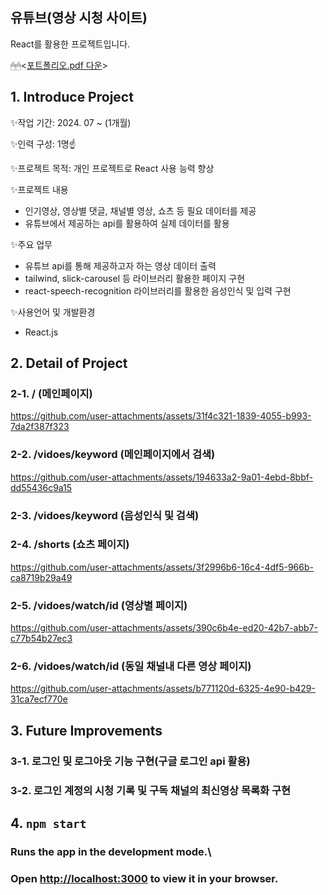 ## 유튜브(영상 시청 사이트)

React를 활용한 프로젝트입니다.  

🖱🖱<[포트폴리오.pdf 다운](https://github.com/user-attachments/files/15910524/default.pdf)>

## 1. Introduce Project

✨작업 기간: 2024. 07 ~ (1개월)

✨인력 구성: 1명☝️

✨프로젝트 목적: 개인 프로젝트로 React 사용 능력 향상

✨프로젝트 내용
- 인기영상, 영상별 댓글, 채널별 영상, 쇼츠 등 필요 데이터를 제공
- 유튜브에서 제공하는 api를 활용하여 실제 데이터를 활용

✨주요 업무
- 유튜브 api를 통해 제공하고자 하는 영상 데이터 출력
- tailwind, slick-carousel 등 라이브러리 활용한 페이지 구현
- react-speech-recognition 라이브러리를 활용한 음성인식 및 입력 구현
  
✨사용언어 및 개발환경
- React.js

## 2. Detail of Project
### 2-1. / (메인페이지)
https://github.com/user-attachments/assets/31f4c321-1839-4055-b993-7da2f387f323
### 2-2. /vidoes/keyword (메인페이지에서 검색)
https://github.com/user-attachments/assets/194633a2-9a01-4ebd-8bbf-dd55436c9a15
### 2-3. /vidoes/keyword (음성인식 및 검색)

### 2-4. /shorts (쇼츠 페이지)
https://github.com/user-attachments/assets/3f2996b6-16c4-4df5-966b-ca8719b29a49
### 2-5. /vidoes/watch/id (영상별 페이지)
https://github.com/user-attachments/assets/390c6b4e-ed20-42b7-abb7-c77b54b27ec3
### 2-6. /vidoes/watch/id (동일 채널내 다른 영상 페이지)
https://github.com/user-attachments/assets/b771120d-6325-4e90-b429-31ca7ecf770e

## 3. Future Improvements
### 3-1. 로그인 및 로그아웃 기능 구현(구글 로그인 api 활용) 
### 3-2. 로그인 계정의 시청 기록 및 구독 채널의 최신영상 목록화 구현

## 4. `npm start`
### Runs the app in the development mode.\
### Open [http://localhost:3000](http://localhost:3000) to view it in your browser.
